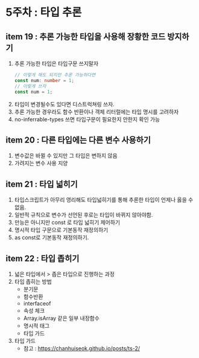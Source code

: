 # 5주차 : 타입 추론

## item 19 : 추론 가능한 타입을 사용해 장황한 코드 방지하기

1. 추론 가능한 타입은 타입구문 쓰지말자
   ```ts
   // 이렇게 해도 되지만 추론 가능하다면
   const num: number = 1;
   // 이렇게 쓰자
   const num = 1;
   ```
2. 타입이 변경될수도 있다면 디스트럭쳐링 쓰자.
3. 추론 가능한 경우라도 함수 반환이나 객체 리터럴에는 타입 명시를 고려하자
4. no-inferrable-types 쓰면 타입구문이 필요한지 안한지 확인 가능

## item 20 : 다른 타입에는 다른 변수 사용하기

1. 변수값은 바뀔 수 있지만 그 타입은 변하지 않음
2. 가려지는 변수 사용 지양

## item 21 : 타입 넓히기

1. 타입스크립트가 아무리 영리해도 타입넓히기를 통해 추론한 타입이 언제나 옳을 수 없음.
2. 일반적 규칙으로 변수가 선언된 후로는 타입이 바뀌지 않아야함.
3. 만능은 아니지만 const 로 타입 넓히기 제어하기
4. 명시적 타입 구문으로 기본동작 재정의하기
5. as const로 기본동작 재정의하기.

## item 22 : 타입 좁히기

1. 넓은 타입에서 > 좁은 타입으로 진행하는 과정
2. 타입 좁히는 방법
   - 분기문
   - 함수반환
   - interfaceof
   - 속성 체크
   - Array.isArray 같은 일부 내장함수
   - 명시적 태그
   - 타입 가드
3. 타입 가드
   - 참고 : https://chanhuiseok.github.io/posts/ts-2/
